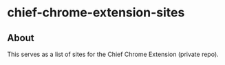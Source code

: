 # chief-chrome-extension-sites

## About
This serves as a list of sites for the Chief Chrome Extension (private repo).
